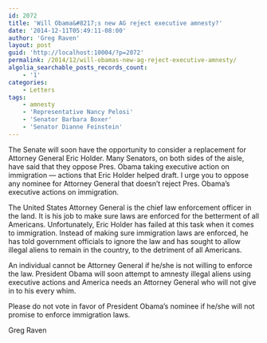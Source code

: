 ```yaml
---
id: 2072
title: 'Will Obama&#8217;s new AG reject executive amnesty?'
date: '2014-12-11T05:49:11-08:00'
author: 'Greg Raven'
layout: post
guid: 'http://localhost:10004/?p=2072'
permalink: /2014/12/will-obamas-new-ag-reject-executive-amnesty/
algolia_searchable_posts_records_count:
    - '1'
categories:
    - Letters
tags:
    - amnesty
    - 'Representative Nancy Pelosi'
    - 'Senator Barbara Boxer'
    - 'Senator Dianne Feinstein'
---
```


The Senate will soon have the opportunity to consider a replacement for Attorney General Eric Holder. Many Senators, on both sides of the aisle, have said that they oppose Pres. Obama taking executive action on immigration — actions that Eric Holder helped draft. I urge you to oppose any nominee for Attorney General that doesn’t reject Pres. Obama’s executive actions on immigration.

The United States Attorney General is the chief law enforcement officer in the land. It is his job to make sure laws are enforced for the betterment of all Americans. Unfortunately, Eric Holder has failed at this task when it comes to immigration. Instead of making sure immigration laws are enforced, he has told government officials to ignore the law and has sought to allow illegal aliens to remain in the country, to the detriment of all Americans.

An individual cannot be Attorney General if he/she is not willing to enforce the law. President Obama will soon attempt to amnesty illegal aliens using executive actions and America needs an Attorney General who will not give in to his every whim.

Please do not vote in favor of President Obama’s nominee if he/she will not promise to enforce immigration laws.

Greg Raven